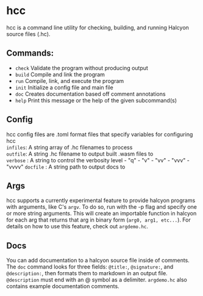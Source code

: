 # hcc
hcc is a command line utility for checking, building, and running Halcyon source files (.hc). 

## Commands:  
*  `check`  Validate the program without producing output
*  `build`  Compile and link the program
*  `run`    Compile, link, and execute the program
*  `init`   Initialize a config file and main file
*  `doc`    Creates documentation based off comment annotations
*  `help`   Print this message or the help of the given subcommand(s)

## Config
hcc config files are .toml format files that specify variables for configuring hcc  
`infiles`: A string array of .hc filenames to process  
`outfile`: A string .hc filename to output built .wasm files to  
`verbose` : A string to control the verbosity level
    - "q"
    - "v"
    - "vv"
    - "vvv"
    - "vvvv"
`docfile` : A string path to output docs to

## Args
hcc supports a currently experimental feature to provide halcyon programs with arguments, like C's `argv`. 
To do so, run with the -p flag and specify one or more string arguments.
This will create an importable function in halcyon for each arg that returns that arg in binary form (`arg0, arg1, etc...`). 
For details on how to use this feature, check out `argdemo.hc`.

## Docs
You can add documentation to a halcyon source file inside of comments.
The `doc` command looks for three fields: `@title:`, `@signature:`, and `@description:`, then formats them to markdown in an output file.
`@description` must end with an @ symbol as a delimiter.
`argdemo.hc` also contains example documentation comments.

